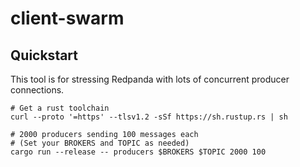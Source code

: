 
# client-swarm

## Quickstart

This tool is for stressing Redpanda with lots of concurrent
producer connections.

    # Get a rust toolchain
    curl --proto '=https' --tlsv1.2 -sSf https://sh.rustup.rs | sh

    # 2000 producers sending 100 messages each
    # (Set your BROKERS and TOPIC as needed)
    cargo run --release -- producers $BROKERS $TOPIC 2000 100


